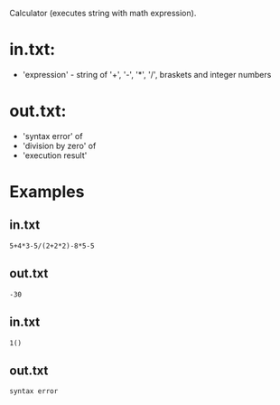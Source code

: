 Calculator (executes string with math expression).

# in.txt:
* 'expression' - string of '+', '-', '*', '/', braskets and integer numbers
# out.txt:
* 'syntax error'
of 
* 'division by zero'
of
* 'execution result'

# Examples
## in.txt
    5+4*3-5/(2+2*2)-8*5-5

## out.txt
    -30

## in.txt
    1()

## out.txt
    syntax error